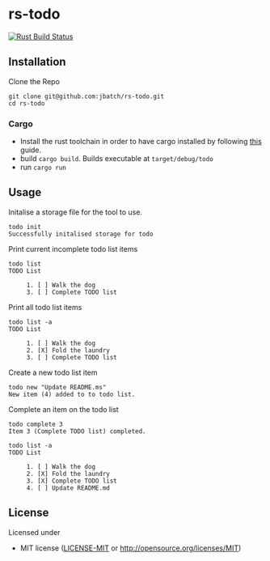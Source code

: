 # rs-todo
[![Rust Build Status](https://github.com/jbatch/rs-todo/actions/workflows/rust.yml/badge.svg?branch=master)](https://github.com/jbatch/rs-todo/actions/workflows/rust.yml)

## Installation

Clone the Repo 
```
git clone git@github.com:jbatch/rs-todo.git
cd rs-todo
```

### Cargo

* Install the rust toolchain in order to have cargo installed by following
  [this](https://www.rust-lang.org/tools/install) guide.
* build `cargo build`. Builds executable at `target/debug/todo`
* run `cargo run`

## Usage

Initalise a storage file for the tool to use.

```
todo init
Successfully initalised storage for todo
```

Print current incomplete todo list items
```
todo list
TODO List

     1. [ ] Walk the dog 
     3. [ ] Complete TODO list
```

Print all todo list items
```
todo list -a
TODO List

     1. [ ] Walk the dog 
     2. [X] Fold the laundry 
     3. [ ] Complete TODO list
```

Create a new todo list item
```
todo new "Update README.ms"
New item (4) added to to todo list.
```

Complete an item on the todo list
```
todo complete 3
Item 3 (Complete TODO list) completed.

todo list -a
TODO List

     1. [ ] Walk the dog 
     2. [X] Fold the laundry 
     3. [X] Complete TODO list
     4. [ ] Update README.md
```

## License

Licensed under
 * MIT license
   ([LICENSE-MIT](LICENSE-MIT) or http://opensource.org/licenses/MIT)
